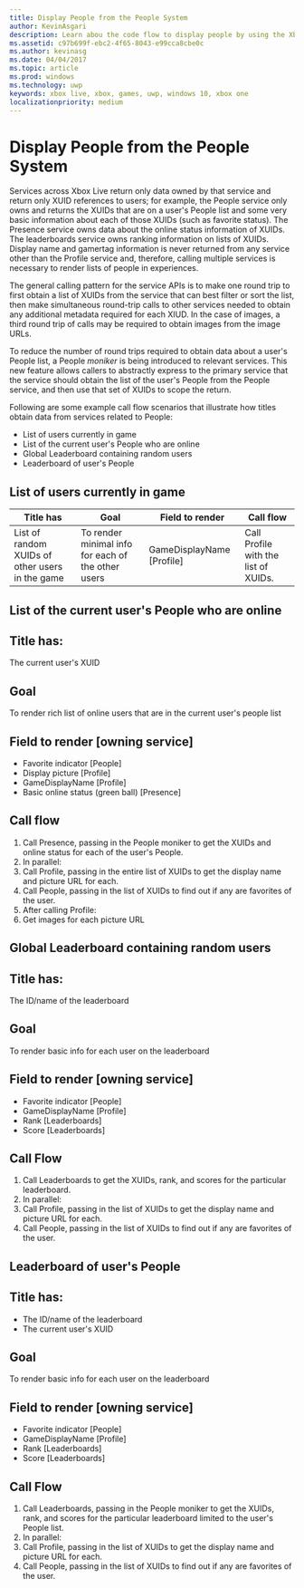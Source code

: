 ```yaml
---
title: Display People from the People System
author: KevinAsgari
description: Learn abou the code flow to display people by using the Xbox Live people system.
ms.assetid: c97b699f-ebc2-4f65-8043-e99cca8cbe0c
ms.author: kevinasg
ms.date: 04/04/2017
ms.topic: article
ms.prod: windows
ms.technology: uwp
keywords: xbox live, xbox, games, uwp, windows 10, xbox one
localizationpriority: medium
---
```


# Display People from the People System

Services across Xbox Live return only data owned by that service and return only XUID references to users; for example, the People service only owns and returns the XUIDs that are on a user's People list and some very basic information about each of those XUIDs (such as favorite status). The Presence service owns data about the online status information of XUIDs. The leaderboards service owns ranking information on lists of XUIDs. Display name and gamertag information is never returned from any service other than the Profile service and, therefore, calling multiple services is necessary to render lists of people in experiences.

The general calling pattern for the service APIs is to make one round trip to first obtain a list of XUIDs from the service that can best filter or sort the list, then make simultaneous round-trip calls to other services needed to obtain any additional metadata required for each XIUD. In the case of images, a third round trip of calls may be required to obtain images from the image URLs.

To reduce the number of round trips required to obtain data about a user's People list, a People *moniker* is being introduced to relevant services. This new feature allows callers to abstractly express to the primary service that the service should obtain the list of the user's People from the People service, and then use that set of XUIDs to scope the return.

Following are some example call flow scenarios that illustrate how titles obtain data from services related to People:

-   List of users currently in game
-   List of the current user's People who are online
-   Global Leaderboard containing random users
-   Leaderboard of user's People


## List of users currently in game

| Title has  | Goal  | Field to render  | Call flow
|-------------------------------------------------|----------------------------------------------------|--------------------|--------------------------------------|
| List of random XUIDs of other users in the game | To render minimal info for each of the other users | GameDisplayName  \[Profile\] | Call Profile with the list of XUIDs. |


## List of the current user's People who are online

## Title has:
The current user's XUID

## Goal
To render rich list of online users that are in the current user's people list

## Field to render \[owning service\]
* Favorite indicator [People]
* Display picture [Profile]
* GameDisplayName [Profile]
* Basic online status (green ball) [Presence]

## Call flow
1. Call Presence, passing in the People moniker to get the XUIDs and online status for each of the user's People.
1. In parallel:
 1. Call Profile, passing in the entire list of XUIDs to get the display name and picture URL for each.
 1. Call People, passing in the list of XUIDs to find out if any are favorites of the user.
1. After calling Profile:
 1. Get images for each picture URL

## Global Leaderboard containing random users

## Title has:
The ID/name of the leaderboard

## Goal
To render basic info for each user on the leaderboard

## Field to render [owning service]
* Favorite indicator [People]
* GameDisplayName [Profile]
* Rank [Leaderboards]
* Score [Leaderboards]

## Call Flow
1. Call Leaderboards to get the XUIDs, rank, and scores for the particular leaderboard.
1. In parallel:
 1. Call Profile, passing in the list of XUIDs to get the display name and picture URL for each.
 1. Call People, passing in the list of XUIDs to find out if any are favorites of the user.

## Leaderboard of user's People

## Title has:
* The ID/name of the leaderboard
* The current user's XUID

## Goal
To render basic info for each user on the leaderboard

## Field to render [owning service]
* Favorite indicator [People]
* GameDisplayName [Profile]
* Rank [Leaderboards]
* Score [Leaderboards]

## Call Flow
1. Call Leaderboards, passing in the People moniker to get the XUIDs, rank, and scores for the particular leaderboard limited to the user's People list.
1. In parallel:
 1. Call Profile, passing in the list of XUIDs to get the display name and picture URL for each.
 1. Call People, passing in the list of XUIDs to find out if any are favorites of the user.
